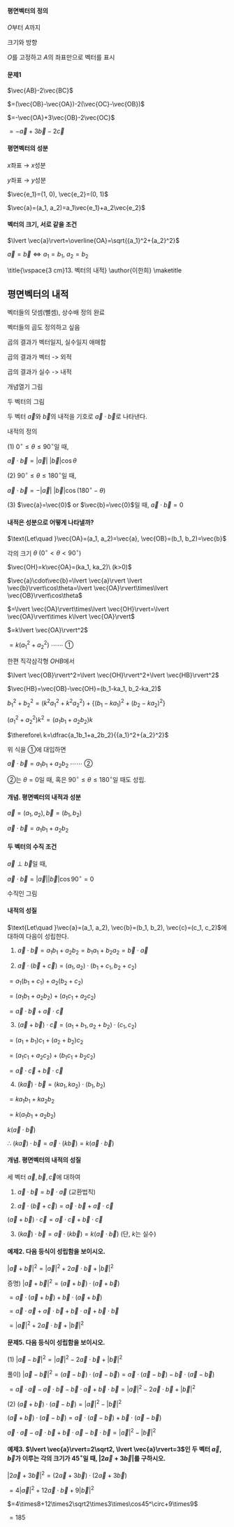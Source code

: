 
#### 평면벡터의 정의

$O$부터 $A$까지

크기와 방향

$O$를 고정하고 $A$의 좌표만으로 벡터를 표시

#### 문제1

$\vec{AB}-2\vec{BC}$

$=(\vec{OB}-\vec{OA})-2(\vec{OC}-\vec{OB})$

$=-\vec{OA}+3\vec{OB}-2\vec{OC}$

$=-\vec{a}+3\vec{b}-2\vec{c}$

#### 평면벡터의 성분

$x$좌표 $\longrightarrow\ x$성분

$y$좌표 $\longrightarrow\ y$성분

$\vec{e_1}=(1, 0), \vec{e_2}=(0, 1)$

$\vec{a}=(a_1, a_2)=a_1\vec{e_1}+a_2\vec{e_2}$

#### 벡터의 크기, 서로 같을 조건

$\lvert \vec{a}\rvert=\overline{OA}=\sqrt{{a_1}^2+{a_2}^2}$

$\vec{a}=\vec{b}\iff a_1=b_1,\ a_2=b_2$

\title{\vspace{3 cm}13. 벡터의 내적}
\author{이한희}
\maketitle

## 평면벡터의 내적

벡터들의 덧셈(뺄셈), 상수배 정의 완료

벡터들의 곱도 정의하고 싶음

곱의 결과가 벡터일지, 실수일지 애매함

곱의 결과가 벡터 -> 외적

곱의 결과가 실수 -> 내적

개념열기 그림

두 벡터의 그림

두 벡터 $\vec{a}$와 $\vec{b}$의 내적을 기호로 $\vec{a}\cdot\vec{b}$로 나타낸다.

내적의 정의

(1) $0^\circ \le\theta\le90^\circ$일 때, 

$\vec{a}\cdot\vec{b}=\lvert \vec{a}\rvert\ \lvert \vec{b}\rvert\cos\theta$

(2) $90^\circ \le\theta\le180^\circ$일 때, 

$\vec{a}\cdot\vec{b}=-\lvert \vec{a}\rvert\ \lvert \vec{b}\rvert\cos(180^\circ-\theta)$

(3) $\vec{a}=\vec{0}$ or $\vec{b}=\vec{0}$일 때, $\vec{a}\cdot\vec{b}=0$

#### 내적은 성분으로 어떻게 나타낼까?

$\text{Let\quad }\vec{OA}=(a_1, a_2)=\vec{a}, \vec{OB}=(b_1, b_2)=\vec{b}$ 

각의 크기 $\theta\ (0^\circ < \theta<90^\circ)$

$\vec{OH}=k\vec{OA}=(ka_1, ka_2)\ (k>0)$

$\vec{a}\cdot\vec{b}=\lvert \vec{a}\rvert \lvert \vec{b}\rvert\cos\theta=\lvert \vec{OA}\rvert\times\lvert \vec{OB}\rvert\cos\theta$

$=\lvert \vec{OA}\rvert\times\lvert \vec{OH}\rvert=\lvert \vec{OA}\rvert\times k\lvert \vec{OA}\rvert$

$=k\lvert \vec{OA}\rvert^2$

$=k({a_1}^2+{a_2}^2)\ \cdots\cdots$ ①

한편 직각삼각형 $OHB$에서

$\lvert \vec{OB}\rvert^2=\lvert \vec{OH}\rvert^2+\lvert \vec{HB}\rvert^2$

$\vec{HB}=\vec{OB}-\vec{OH}=(b_1-ka_1, b_2-ka_2)$

${b_1}^2+{b_2}^2=(k^2{a_1}^2+k^2{a_2}^2)+\lbrace (b_1-ka_1)^2+(b_2-ka_2)^2\rbrace$

$({a_1}^2+{a_2}^2)k^2=(a_1b_1+a_2b_2)k$

$\therefore\ k=\dfrac{a_1b_1+a_2b_2}{{a_1}^2+{a_2}^2}$

위 식을 ①에 대입하면

$\vec{a}\cdot\vec{b}=a_1b_1+a_2b_2\ \cdots\cdots$ ②

②는 $\theta=0$일 때, 혹은 $90^\circ\le\theta\le180^\circ$일 때도 성립. 

#### 개념. 평면벡터의 내적과 성분

$\vec{a}=(a_1, a_2), \vec{b}=(b_1, b_2)$

$\vec{a}\cdot\vec{b}=a_1b_1+a_2b_2$

#### 두 벡터의 수직 조건

$\vec{a}\perp\vec{b}$일 때, 

$\vec{a}\cdot\vec{b}=\lvert \vec{a}\rvert\lvert \vec{b}\rvert\cos90^\circ=0$

수직인 그림

#### 내적의 성질

$\text{Let\quad }\vec{a}=(a_1, a_2), \vec{b}=(b_1, b_2), \vec{c}=(c_1, c_2)$에 대하여 다음이 성립한다.

1) $\vec{a}\cdot\vec{b}=a_1b_1+a_2b_2=b_1a_1+b_2a_2=\vec{b}\cdot\vec{a}$

2) $\vec{a}\cdot(\vec{b}+\vec{c})=(a_1, a_2)\cdot(b_1+c_1, b_2+c_2)$

$=a_1(b_1+c_1)+a_2(b_2+c_2)$

$=(a_1b_1+a_2b_2)+(a_1c_1+a_2c_2)$

$=\vec{a}\cdot\vec{b}+\vec{a}\cdot\vec{c}$

3) $(\vec{a}+\vec{b})\cdot\vec{c}=(a_1+b_1, a_2+b_2)\cdot(c_1, c_2)$

$=(a_1+b_1)c_1+(a_2+b_2)c_2$

$=(a_1c_1+a_2c_2)+(b_1c_1+b_2c_2)$

$=\vec{a}\cdot\vec{c}+\vec{b}\cdot\vec{c}$

4) $(k\vec{a})\cdot\vec{b}=(ka_1, ka_2)\cdot(b_1, b_2)$

$=ka_1b_1+ka_2b_2$

$=k(a_1b_1+a_2b_2)$

$k(\vec{a}\cdot\vec{b})$

$\therefore\ (k\vec{a})\cdot\vec{b}=\vec{a}\cdot(k\vec{b})=k(\vec{a}\cdot\vec{b})$

#### 개념. 평면벡터의 내적의 성질

세 벡터 $\vec{a}, \vec{b}, \vec{c}$에 대하여 

1) $\vec{a}\cdot\vec{b}=\vec{b}\cdot\vec{a}$ (교환법칙)

2) $\vec{a}\cdot(\vec{b}+\vec{c})=\vec{a}\cdot\vec{b}+\vec{a}\cdot\vec{c}$

$(\vec{a}+\vec{b})\cdot\vec{c}=\vec{a}\cdot\vec{c}+\vec{b}\cdot\vec{c}$

3) $(k\vec{a})\cdot\vec{b}=\vec{a}\cdot(k\vec{b})=k(\vec{a}\cdot\vec{b})$ (단, $k$는 실수)

#### 예제2. 다음 등식이 성립함을 보이시오.

$\lvert \vec{a}+\vec{b}\rvert^2=\lvert \vec{a}\rvert^2+2\vec{a}\cdot\vec{b}+\lvert \vec{b}\rvert^2$

증명) $\lvert \vec{a}+\vec{b}\rvert^2=(\vec{a}+\vec{b})\cdot(\vec{a}+\vec{b})$

$=\vec{a}\cdot(\vec{a}+\vec{b})+\vec{b}\cdot(\vec{a}+\vec{b})$

$=\vec{a}\cdot\vec{a}+\vec{a}\cdot\vec{b}+\vec{b}\cdot\vec{a}+\vec{b}\cdot\vec{b}$

$=\lvert \vec{a}\rvert^2+2\vec{a}\cdot\vec{b}+\lvert \vec{b}\rvert^2$

#### 문제5. 다음 등식이 성립함을 보이시오.

(1) $\lvert \vec{a}-\vec{b}\rvert^2=\lvert \vec{a}\rvert^2-2\vec{a}\cdot\vec{b}+\lvert \vec{b}\rvert^2$

풀이) $\lvert \vec{a}-\vec{b}\rvert^2=(\vec{a}-\vec{b})\cdot(\vec{a}-\vec{b})=\vec{a}\cdot(\vec{a}-\vec{b})-\vec{b}\cdot(\vec{a}-\vec{b})$

$=\vec{a}\cdot\vec{a}-\vec{a}\cdot\vec{b}-\vec{b}\cdot\vec{a}+\vec{b}\cdot\vec{b}=\lvert \vec{a}\rvert^2-2\vec{a}\cdot\vec{b}+\lvert \vec{b}\rvert^2$

(2) $(\vec{a}+\vec{b})\cdot(\vec{a}-\vec{b})=\lvert \vec{a}\rvert^2-\lvert \vec{b}\rvert^2$

$(\vec{a}+\vec{b})\cdot(\vec{a}-\vec{b})=\vec{a}\cdot(\vec{a}-\vec{b})+\vec{b}\cdot(\vec{a}-\vec{b})$

$\vec{a}\cdot\vec{a}-\vec{a}\cdot\vec{b}+\vec{b}\cdot\vec{a}-\vec{b}\cdot\vec{b}=\lvert \vec{a}\rvert^2-\lvert \vec{b}\rvert^2$

#### 예제3. $\lvert \vec{a}\rvert=2\sqrt2, \lvert \vec{a}\rvert=3$인 두 벡터 $\vec{a}, \vec{b}$가 이루는 각의 크기가 $45^\circ$일 때, $\lvert 2\vec{a}+3\vec{b}\rvert$를 구하시오.

$\lvert 2\vec{a}+3\vec{b}\rvert^2=(2\vec{a}+3\vec{b})\cdot(2\vec{a}+3\vec{b})$

$=4\lvert \vec{a}\rvert^2+12\vec{a}\cdot\vec{b}+9\lvert \vec{b}\rvert^2$

$=4\times8+12\times2\sqrt2\times3\times\cos45^\circ+9\times9$

$=185$

